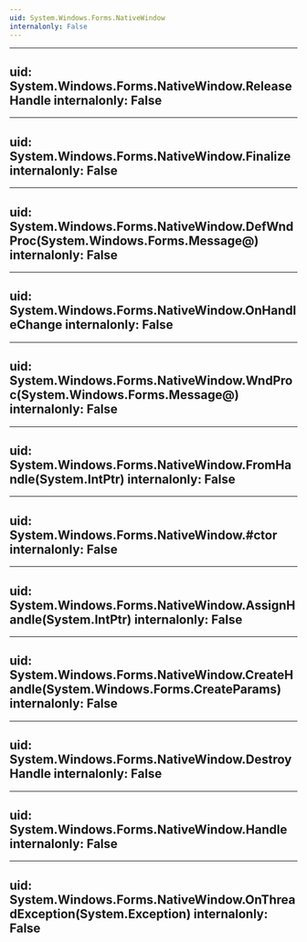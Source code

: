 ```yaml
---
uid: System.Windows.Forms.NativeWindow
internalonly: False
---
```


---
uid: System.Windows.Forms.NativeWindow.ReleaseHandle
internalonly: False
---

---
uid: System.Windows.Forms.NativeWindow.Finalize
internalonly: False
---

---
uid: System.Windows.Forms.NativeWindow.DefWndProc(System.Windows.Forms.Message@)
internalonly: False
---

---
uid: System.Windows.Forms.NativeWindow.OnHandleChange
internalonly: False
---

---
uid: System.Windows.Forms.NativeWindow.WndProc(System.Windows.Forms.Message@)
internalonly: False
---

---
uid: System.Windows.Forms.NativeWindow.FromHandle(System.IntPtr)
internalonly: False
---

---
uid: System.Windows.Forms.NativeWindow.#ctor
internalonly: False
---

---
uid: System.Windows.Forms.NativeWindow.AssignHandle(System.IntPtr)
internalonly: False
---

---
uid: System.Windows.Forms.NativeWindow.CreateHandle(System.Windows.Forms.CreateParams)
internalonly: False
---

---
uid: System.Windows.Forms.NativeWindow.DestroyHandle
internalonly: False
---

---
uid: System.Windows.Forms.NativeWindow.Handle
internalonly: False
---

---
uid: System.Windows.Forms.NativeWindow.OnThreadException(System.Exception)
internalonly: False
---
